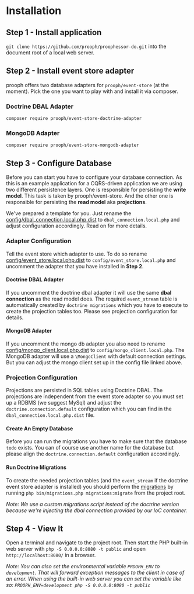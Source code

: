 # Installation

## Step 1 - Install application

`git clone https://github.com/prooph/proophessor-do.git` into the document root of a local web server.

## Step 2 - Install event store adapter

prooph offers two database adapters for `prooph/event-store` (at the moment).
Pick the one you want to play with and install it via composer.

### Doctrine DBAL Adapter

`composer require prooph/event-store-doctrine-adapter`

### MongoDB Adapter

`composer require prooph/event-store-mongodb-adapter`

## Step 3 - Configure Database

Before you can start you have to configure your database connection.
As this is an example application for a CQRS-driven application we are using two different persistence layers.
One is responsible for persisting the **write model**. This task is taken by prooph/event-store.
And the other one is responsible for persisting the **read model** aka **projections**.

We've prepared a template for you. Just rename the
[config/dbal_connection.local.php.dist](../config/dbal_connection.local.php.dist) to `dbal_connection.local.php` and adjust configuration accordingly.
Read on for more details.

### Adapter Configuration

Tell the event store which adapter to use. To do so rename [config/event_store.local.php.dist](../config/event_store.local.php.dist) to `config/event_store.local.php`
and uncomment the adapter that you have installed in **Step 2**.

#### Doctrine DBAL Adapter

If you uncomment the doctrine dbal adapter it will use the same **dbal connection** as the read model does.
The required `event_stream` table is automatically created by `doctrine migrations` which you have to execute to create
the projection tables too. Please see projection configuration for details.

#### MongoDB Adapter

If you uncomment the mongo db adapter you also need to rename [config/mongo_client.local.php.dist](../config/mongo_client.local.php.dist) to `config/mongo_client.local.php`.
The MongoDB adapter will use a `\MongoClient` with default connection settings.
But you can adjust the mongo client set up in the config file linked above.

### Projection Configuration
Projections are persisted in SQL tables using Doctrine DBAL. The projections are independent from the event store adapter
so you must set up a RDBMS (we suggest MySql) and adjust the `doctrine.connection.default` configuration
which you can find in the `dbal_connection.local.php.dist` file.

#### Create An Empty Database
Before you can run the migrations you have to make sure that the database `todo` exists. You can of course use another
name for the database but please align the `doctrine.connection.default` configuration accordingly.

#### Run Doctrine Migrations

To create the needed projection tables (and the `event_stream` if the doctrine event store adapter is installed)
you should perform the [migrations](../migrations/) by running `php bin/migrations.php migrations:migrate` from the project root.

*Note: We use a custom migrations script instead of the doctrine version because we're injecting the dbal connection provided by our IoC container.*

## Step 4 - View It

Open a terminal and navigate to the project root. Then start the PHP built-in web server with `php -S 0.0.0.0:8080 -t public`
and open `http://localhost:8080/` in a browser.

*Note: You can also set the environmental variable `PROOPH_ENV` to `development`. That will forward exception messages to the client in case of an error.
When using the built-in web server you can set the variable like so: `PROOPH_ENV=development php -S 0.0.0.0:8080 -t public`*
